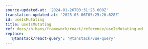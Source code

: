 ```yaml
---
source-updated-at: '2024-01-26T03:31:25.000Z'
translation-updated-at: '2025-05-06T05:25:26.628Z'
id: useIsMutating
title: useIsMutating
ref: docs/zh-hans/framework/react/reference/useIsMutating.md
replace:
  '@tanstack/react-query': '@tanstack/vue-query'
---
```

